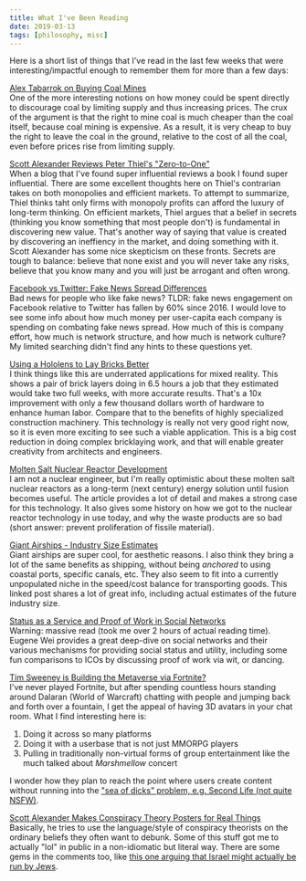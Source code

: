 ```yaml
---
title: What I've Been Reading
date: 2019-03-13
tags: [philosophy, misc]
---
```


Here is a short list of things that I've read in the last few weeks that
were interesting/impactful enough to remember them for more than a few days:

[Alex Tabarrok on Buying Coal Mines](https://marginalrevolution.com/marginalrevolution/2019/02/buy-or-rent-coal-the-coasean-climate-change-policy.html)
<br>
One of the more interesting notions on how money could be spent directly to
discourage coal by limiting supply and thus increasing prices.
The crux of the argument is that the right to mine coal is much cheaper
than the coal itself, because coal mining is expensive. As a result, it is
very cheap to buy the right to leave the coal in the ground, relative to
the cost of all the coal, even before prices rise from limiting supply.

[Scott Alexander Reviews Peter Thiel's "Zero-to-One"](https://slatestarcodex.com/2019/01/31/book-review-zero-to-one/)
<br>
When a blog that I've found super influential reviews a book I found super influential.
There are some excellent thoughts here on Thiel's contrarian takes on both
monopolies and efficient markets. To attempt to summarize, Thiel
thinks taht only firms with monopoly profits can afford the luxury of
long-term thinking. On efficient markets, Thiel argues that a belief in
secrets (thinking you know something that most people don't) is fundamental
in discovering new value. That's another way of saying that value is
created by discovering an ineffiency in the market, and doing something
with it. Scott Alexander has some nice skepticism on these fronts.
Secrets are tough to balance: believe that none exist and you will never
take any risks, believe that you know many and you will just be arrogant and
often wrong.

[Facebook vs Twitter: Fake News Spread Differences](https://marginalrevolution.com/marginalrevolution/2019/02/engagement-with-fake-news-on-facebook-is-declining.html)
<br>
Bad news for people who like fake news? TLDR: fake news engagement on Facebook
relative to Twitter has fallen by 60% since 2016. I would love to see some info about how much
money per user-capita each company is spending on combating fake news spread. How
much of this is company effort, how much is network structure, and how much is
network culture? My limited searching didn't find any hints to these questions yet.

[Using a Hololens to Lay Bricks Better](https://www.archdaily.com/908618/this-is-how-a-complex-brick-wall-is-built-using-augmented-reality)
<br>
I think things like this are underrated applications for mixed reality. This shows
a pair of brick layers doing in 6.5 hours a job that they estimated would take
two full weeks, with more accurate results. That's a 10x improvement with only
a few thousand dollars worth of hardware to enhance human labor. Compare that
to the benefits of highly specialized construction machinery.
This technology is really not very good right now, so it is even more exciting
to see such a viable application.
This is a big cost reduction in doing complex bricklaying work, and
that will enable greater creativity from architects and engineers.

[Molten Salt Nuclear Reactor Development](https://www.knowablemagazine.org/article/technology/2019/nuclear-goes-retro-much-greener-outlook)
<br>
I am not a nuclear engineer, but I'm really optimistic about these molten salt
nuclear reactors as a long-term (next century) energy solution until fusion becomes useful.
The article provides a lot of detail and makes a strong case for this technology.
It also gives some history on how we got to the nuclear reactor technology in use
today, and why the waste products are so bad (short answer: prevent proliferation
of fissile material).

[Giant Airships - Industry Size Estimates](https://www.roadlessrevolution.com/2019/02/why-giant-airships-could-be-trillion.html?m=1)
<br>
Giant airships are super cool, for aesthetic reasons. I also think they bring a
lot of the same benefits as shipping, without being _anchored_ to using
coastal ports, specific canals, etc. They also seem to fit into a currently
unpopulated niche in the speed/cost balance for transporting goods.
This linked post shares a lot of great info, including actual estimates
of the future industry size.

[Status as a Service and Proof of Work in Social Networks](https://www.eugenewei.com/blog/2019/2/19/status-as-a-service)
<br>
Warning: massive read (took me over 2 hours of actual reading time).
Eugene Wei provides a great deep-dive on social networks and their various
mechanisms for providing social status and utility, including some fun
comparisons to ICOs by discussing proof of work via wit, or dancing.

[Tim Sweeney is Building the Metaverse via Fortnite?](https://redef.com/original/fortnite-is-the-future-but-probably-not-for-the-reasons-you-think)
<br>
I've never played Fortnite, but after spending countless hours standing around
Dalaran (World of Warcraft) chatting with people and jumping back and forth
over a fountain, I get the appeal of having
3D avatars in your chat room. What I find interesting here is:

1. Doing it across so many platforms
2. Doing it with a userbase that is not just MMORPG players
3. Pulling in traditionally non-virtual forms of group entertainment like the
much talked about _Marshmellow_ concert

I wonder how they plan to reach the point where users create content without
running into the ["sea of dicks" problem, e.g. Second Life (not quite NSFW)](http://digg.com/2018/second-life-in-2018).

[Scott Alexander Makes Conspiracy Theory Posters for Real Things](https://slatestarcodex.com/2019/03/04/prospiracy-theories/)
<br>
Basically, he tries to use the language/style of conspiracy theorists on
the ordinary beliefs they often want to debunk. Some of this stuff got me
to actually "lol" in public in a non-idiomatic but literal way.
There are some gems in the comments too, like [this one arguing that Israel
might actually be run by Jews](https://imgur.com/gallery/pWyXCZl).

